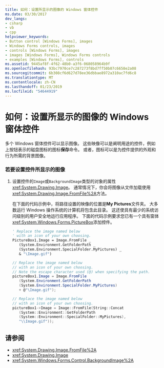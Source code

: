 ```yaml
---
title: 如何：设置所显示的图像的 Windows 窗体控件
ms.date: 03/30/2017
dev_langs:
- csharp
- vb
- cpp
helpviewer_keywords:
- Button control [Windows Forms], images
- Windows Forms controls, images
- controls [Windows Forms], images
- images [Windows Forms], Windows Forms controls
- examples [Windows Forms], controls
ms.assetid: 9445af8f-4f62-48b0-a3f6-068058964b9f
ms.openlocfilehash: 93bc7970ce7c287273f8bd7ff50b07c6658e2a08
ms.sourcegitcommit: 6b308cf6d627d78ee36dbbae8972a310ac7fd6c8
ms.translationtype: MT
ms.contentlocale: zh-CN
ms.lasthandoff: 01/23/2019
ms.locfileid: "54644919"
---
```

# <a name="how-to-set-the-image-displayed-by-a-windows-forms-control"></a>如何：设置所显示的图像的 Windows 窗体控件
多个 Windows 窗体控件可以显示图像。 这些映像可以是阐明用途的控件，例如上按钮表示的磁盘图标的图标**保存**命令。 或者，图标可以是为控件提供的外观和行为所需的背景图像。  
  
### <a name="to-set-the-image-displayed-by-a-control"></a>若要设置控件所显示的图像  
  
1.  设置控件的`Image`或`BackgroundImage`类型的对象的属性<xref:System.Drawing.Image>。 通常情况下，你会将图像从文件加载使用<xref:System.Drawing.Image.FromFile%2A>方法。  
  
     在下面的代码示例中，将路径设置的映像的位置是**My Pictures**文件夹。 大多数运行 Windows 操作系统的计算机将包含此目录。 这还使具有最少的系统访问级别的用户安全地运行应用程序。 下面的代码示例要求您已有一个具有窗体<xref:System.Windows.Forms.PictureBox>添加控件。  
  
    ```vb  
    ' Replace the image named below  
    ' with an icon of your own choosing.  
    PictureBox1.Image = Image.FromFile _  
       (System.Environment.GetFolderPath _  
       (System.Environment.SpecialFolder.MyPictures) _  
       & "\Image.gif")  
    ```  
  
    ```csharp  
    // Replace the image named below  
    // with an icon of your own choosing.  
    // Note the escape character used (@) when specifying the path.  
    pictureBox1.Image = Image.FromFile  
       (System.Environment.GetFolderPath  
       (System.Environment.SpecialFolder.MyPictures)  
       + @"\Image.gif");  
    ```  
  
    ```cpp  
    // Replace the image named below  
    // with an icon of your own choosing.  
    pictureBox1->Image = Image::FromFile(String::Concat  
       (System::Environment::GetFolderPath  
       (System::Environment::SpecialFolder::MyPictures),  
       "\\Image.gif"));  
    ```  
  
## <a name="see-also"></a>请参阅
- <xref:System.Drawing.Image.FromFile%2A>
- <xref:System.Drawing.Image>
- <xref:System.Windows.Forms.Control.BackgroundImage%2A>
